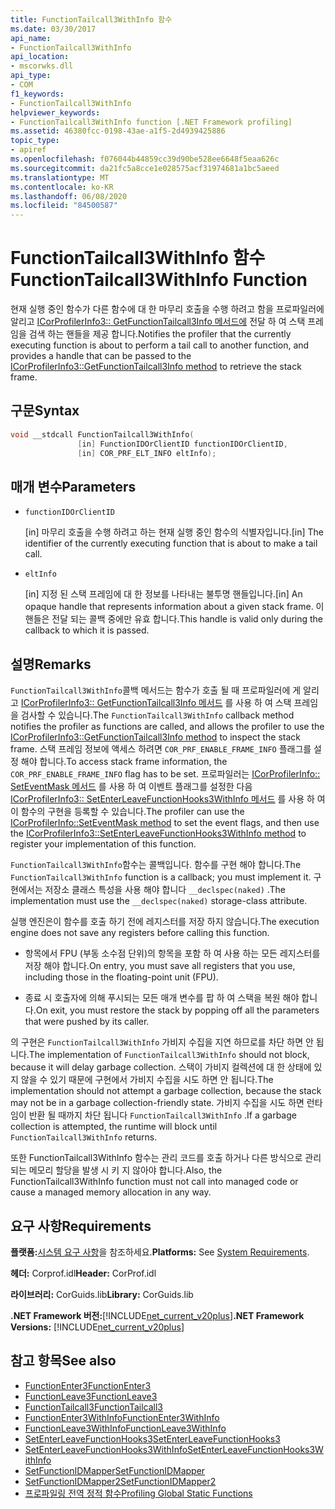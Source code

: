 ```yaml
---
title: FunctionTailcall3WithInfo 함수
ms.date: 03/30/2017
api_name:
- FunctionTailcall3WithInfo
api_location:
- mscorwks.dll
api_type:
- COM
f1_keywords:
- FunctionTailcall3WithInfo
helpviewer_keywords:
- FunctionTailcall3WithInfo function [.NET Framework profiling]
ms.assetid: 46380fcc-0198-43ae-a1f5-2d4939425886
topic_type:
- apiref
ms.openlocfilehash: f076044b44859cc39d90be528ee6648f5eaa626c
ms.sourcegitcommit: da21fc5a8cce1e028575acf31974681a1bc5aeed
ms.translationtype: MT
ms.contentlocale: ko-KR
ms.lasthandoff: 06/08/2020
ms.locfileid: "84500587"
---
```

# <a name="functiontailcall3withinfo-function"></a><span data-ttu-id="fb9fd-102">FunctionTailcall3WithInfo 함수</span><span class="sxs-lookup"><span data-stu-id="fb9fd-102">FunctionTailcall3WithInfo Function</span></span>
<span data-ttu-id="fb9fd-103">현재 실행 중인 함수가 다른 함수에 대 한 마무리 호출을 수행 하려고 함을 프로파일러에 알리고 [ICorProfilerInfo3:: GetFunctionTailcall3Info 메서드에](icorprofilerinfo3-getfunctiontailcall3info-method.md) 전달 하 여 스택 프레임을 검색 하는 핸들을 제공 합니다.</span><span class="sxs-lookup"><span data-stu-id="fb9fd-103">Notifies the profiler that the currently executing function is about to perform a tail call to another function, and provides a handle that can be passed to the [ICorProfilerInfo3::GetFunctionTailcall3Info method](icorprofilerinfo3-getfunctiontailcall3info-method.md) to retrieve the stack frame.</span></span>  
  
## <a name="syntax"></a><span data-ttu-id="fb9fd-104">구문</span><span class="sxs-lookup"><span data-stu-id="fb9fd-104">Syntax</span></span>  
  
```cpp  
void __stdcall FunctionTailcall3WithInfo(  
               [in] FunctionIDOrClientID functionIDOrClientID,  
               [in] COR_PRF_ELT_INFO eltInfo);  
```  
  
## <a name="parameters"></a><span data-ttu-id="fb9fd-105">매개 변수</span><span class="sxs-lookup"><span data-stu-id="fb9fd-105">Parameters</span></span>  

- `functionIDOrClientID`

  <span data-ttu-id="fb9fd-106">\[in] 마무리 호출을 수행 하려고 하는 현재 실행 중인 함수의 식별자입니다.</span><span class="sxs-lookup"><span data-stu-id="fb9fd-106">\[in] The identifier of the currently executing function that is about to make a tail call.</span></span>

- `eltInfo`

  <span data-ttu-id="fb9fd-107">\[in] 지정 된 스택 프레임에 대 한 정보를 나타내는 불투명 핸들입니다.</span><span class="sxs-lookup"><span data-stu-id="fb9fd-107">\[in] An opaque handle that represents information about a given stack frame.</span></span> <span data-ttu-id="fb9fd-108">이 핸들은 전달 되는 콜백 중에만 유효 합니다.</span><span class="sxs-lookup"><span data-stu-id="fb9fd-108">This handle is valid only during the callback to which it is passed.</span></span>

## <a name="remarks"></a><span data-ttu-id="fb9fd-109">설명</span><span class="sxs-lookup"><span data-stu-id="fb9fd-109">Remarks</span></span>  
 <span data-ttu-id="fb9fd-110">`FunctionTailcall3WithInfo`콜백 메서드는 함수가 호출 될 때 프로파일러에 게 알리고 [ICorProfilerInfo3:: GetFunctionTailcall3Info 메서드](icorprofilerinfo3-getfunctiontailcall3info-method.md) 를 사용 하 여 스택 프레임을 검사할 수 있습니다.</span><span class="sxs-lookup"><span data-stu-id="fb9fd-110">The `FunctionTailcall3WithInfo` callback method notifies the profiler as functions are called, and allows the profiler to use the [ICorProfilerInfo3::GetFunctionTailcall3Info method](icorprofilerinfo3-getfunctiontailcall3info-method.md) to inspect the stack frame.</span></span> <span data-ttu-id="fb9fd-111">스택 프레임 정보에 액세스 하려면 `COR_PRF_ENABLE_FRAME_INFO` 플래그를 설정 해야 합니다.</span><span class="sxs-lookup"><span data-stu-id="fb9fd-111">To access stack frame information, the `COR_PRF_ENABLE_FRAME_INFO` flag has to be set.</span></span> <span data-ttu-id="fb9fd-112">프로파일러는 [ICorProfilerInfo:: SetEventMask 메서드](icorprofilerinfo-seteventmask-method.md) 를 사용 하 여 이벤트 플래그를 설정한 다음 [ICorProfilerInfo3:: SetEnterLeaveFunctionHooks3WithInfo 메서드](icorprofilerinfo3-setenterleavefunctionhooks3withinfo-method.md) 를 사용 하 여이 함수의 구현을 등록할 수 있습니다.</span><span class="sxs-lookup"><span data-stu-id="fb9fd-112">The profiler can use the [ICorProfilerInfo::SetEventMask method](icorprofilerinfo-seteventmask-method.md) to set the event flags, and then use the [ICorProfilerInfo3::SetEnterLeaveFunctionHooks3WithInfo method](icorprofilerinfo3-setenterleavefunctionhooks3withinfo-method.md) to register your implementation of this function.</span></span>  
  
 <span data-ttu-id="fb9fd-113">`FunctionTailcall3WithInfo`함수는 콜백입니다. 함수를 구현 해야 합니다.</span><span class="sxs-lookup"><span data-stu-id="fb9fd-113">The `FunctionTailcall3WithInfo` function is a callback; you must implement it.</span></span> <span data-ttu-id="fb9fd-114">구현에서는 저장소 클래스 특성을 사용 해야 합니다 `__declspec(naked)` .</span><span class="sxs-lookup"><span data-stu-id="fb9fd-114">The implementation must use the `__declspec(naked)` storage-class attribute.</span></span>  
  
 <span data-ttu-id="fb9fd-115">실행 엔진은이 함수를 호출 하기 전에 레지스터를 저장 하지 않습니다.</span><span class="sxs-lookup"><span data-stu-id="fb9fd-115">The execution engine does not save any registers before calling this function.</span></span>  
  
- <span data-ttu-id="fb9fd-116">항목에서 FPU (부동 소수점 단위)의 항목을 포함 하 여 사용 하는 모든 레지스터를 저장 해야 합니다.</span><span class="sxs-lookup"><span data-stu-id="fb9fd-116">On entry, you must save all registers that you use, including those in the floating-point unit (FPU).</span></span>  
  
- <span data-ttu-id="fb9fd-117">종료 시 호출자에 의해 푸시되는 모든 매개 변수를 팝 하 여 스택을 복원 해야 합니다.</span><span class="sxs-lookup"><span data-stu-id="fb9fd-117">On exit, you must restore the stack by popping off all the parameters that were pushed by its caller.</span></span>  
  
 <span data-ttu-id="fb9fd-118">의 구현은 `FunctionTailcall3WithInfo` 가비지 수집을 지연 하므로를 차단 하면 안 됩니다.</span><span class="sxs-lookup"><span data-stu-id="fb9fd-118">The implementation of `FunctionTailcall3WithInfo` should not block, because it will delay garbage collection.</span></span> <span data-ttu-id="fb9fd-119">스택이 가비지 컬렉션에 대 한 상태에 있지 않을 수 있기 때문에 구현에서 가비지 수집을 시도 하면 안 됩니다.</span><span class="sxs-lookup"><span data-stu-id="fb9fd-119">The implementation should not attempt a garbage collection, because the stack may not be in a garbage collection-friendly state.</span></span> <span data-ttu-id="fb9fd-120">가비지 수집을 시도 하면 런타임이 반환 될 때까지 차단 됩니다 `FunctionTailcall3WithInfo` .</span><span class="sxs-lookup"><span data-stu-id="fb9fd-120">If a garbage collection is attempted, the runtime will block until `FunctionTailcall3WithInfo` returns.</span></span>  
  
 <span data-ttu-id="fb9fd-121">또한 FunctionTailcall3WithInfo 함수는 관리 코드를 호출 하거나 다른 방식으로 관리 되는 메모리 할당을 발생 시 키 지 않아야 합니다.</span><span class="sxs-lookup"><span data-stu-id="fb9fd-121">Also, the FunctionTailcall3WithInfo function must not call into managed code or cause a managed memory allocation in any way.</span></span>  
  
## <a name="requirements"></a><span data-ttu-id="fb9fd-122">요구 사항</span><span class="sxs-lookup"><span data-stu-id="fb9fd-122">Requirements</span></span>  
 <span data-ttu-id="fb9fd-123">**플랫폼:**[시스템 요구 사항](../../get-started/system-requirements.md)을 참조하세요.</span><span class="sxs-lookup"><span data-stu-id="fb9fd-123">**Platforms:** See [System Requirements](../../get-started/system-requirements.md).</span></span>  
  
 <span data-ttu-id="fb9fd-124">**헤더:** Corprof.idl</span><span class="sxs-lookup"><span data-stu-id="fb9fd-124">**Header:** CorProf.idl</span></span>  
  
 <span data-ttu-id="fb9fd-125">**라이브러리:** CorGuids.lib</span><span class="sxs-lookup"><span data-stu-id="fb9fd-125">**Library:** CorGuids.lib</span></span>  
  
 <span data-ttu-id="fb9fd-126">**.NET Framework 버전:**[!INCLUDE[net_current_v20plus](../../../../includes/net-current-v20plus-md.md)]</span><span class="sxs-lookup"><span data-stu-id="fb9fd-126">**.NET Framework Versions:** [!INCLUDE[net_current_v20plus](../../../../includes/net-current-v20plus-md.md)]</span></span>  
  
## <a name="see-also"></a><span data-ttu-id="fb9fd-127">참고 항목</span><span class="sxs-lookup"><span data-stu-id="fb9fd-127">See also</span></span>

- [<span data-ttu-id="fb9fd-128">FunctionEnter3</span><span class="sxs-lookup"><span data-stu-id="fb9fd-128">FunctionEnter3</span></span>](functionenter3-function.md)
- [<span data-ttu-id="fb9fd-129">FunctionLeave3</span><span class="sxs-lookup"><span data-stu-id="fb9fd-129">FunctionLeave3</span></span>](functionleave3-function.md)
- [<span data-ttu-id="fb9fd-130">FunctionTailcall3</span><span class="sxs-lookup"><span data-stu-id="fb9fd-130">FunctionTailcall3</span></span>](functiontailcall3-function.md)
- [<span data-ttu-id="fb9fd-131">FunctionEnter3WithInfo</span><span class="sxs-lookup"><span data-stu-id="fb9fd-131">FunctionEnter3WithInfo</span></span>](functiontailcall3-function.md)
- [<span data-ttu-id="fb9fd-132">FunctionLeave3WithInfo</span><span class="sxs-lookup"><span data-stu-id="fb9fd-132">FunctionLeave3WithInfo</span></span>](functionleave3withinfo-function.md)
- [<span data-ttu-id="fb9fd-133">SetEnterLeaveFunctionHooks3</span><span class="sxs-lookup"><span data-stu-id="fb9fd-133">SetEnterLeaveFunctionHooks3</span></span>](icorprofilerinfo3-setenterleavefunctionhooks3-method.md)
- [<span data-ttu-id="fb9fd-134">SetEnterLeaveFunctionHooks3WithInfo</span><span class="sxs-lookup"><span data-stu-id="fb9fd-134">SetEnterLeaveFunctionHooks3WithInfo</span></span>](icorprofilerinfo3-setenterleavefunctionhooks3withinfo-method.md)
- [<span data-ttu-id="fb9fd-135">SetFunctionIDMapper</span><span class="sxs-lookup"><span data-stu-id="fb9fd-135">SetFunctionIDMapper</span></span>](icorprofilerinfo-setfunctionidmapper-method.md)
- [<span data-ttu-id="fb9fd-136">SetFunctionIDMapper2</span><span class="sxs-lookup"><span data-stu-id="fb9fd-136">SetFunctionIDMapper2</span></span>](icorprofilerinfo3-setfunctionidmapper2-method.md)
- [<span data-ttu-id="fb9fd-137">프로파일링 전역 정적 함수</span><span class="sxs-lookup"><span data-stu-id="fb9fd-137">Profiling Global Static Functions</span></span>](profiling-global-static-functions.md)
